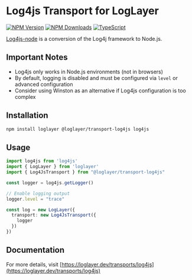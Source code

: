 # Log4js Transport for LogLayer

[![NPM Version](https://img.shields.io/npm/v/%40loglayer%2Ftransport-log4js)](https://www.npmjs.com/package/@loglayer/transport-log4js)
[![NPM Downloads](https://img.shields.io/npm/dm/%40loglayer%2Ftransport-log4js)](https://www.npmjs.com/package/@loglayer/transport-log4js)
[![TypeScript](https://img.shields.io/badge/%3C%2F%3E-TypeScript-%230074c1.svg)](http://www.typescriptlang.org/)

[Log4js-node](https://log4js-node.github.io/log4js-node/) is a conversion of the Log4j framework to Node.js.

## Important Notes

- Log4js only works in Node.js environments (not in browsers)
- By default, logging is disabled and must be configured via `level` or advanced configuration
- Consider using Winston as an alternative if Log4js configuration is too complex

## Installation

```bash
npm install loglayer @loglayer/transport-log4js log4js
```

## Usage

```typescript
import log4js from 'log4js'
import { LogLayer } from 'loglayer'
import { Log4JsTransport } from "@loglayer/transport-log4js"

const logger = log4js.getLogger()

// Enable logging output
logger.level = "trace"

const log = new LogLayer({
  transport: new Log4JsTransport({
    logger
  })
})
```

## Documentation

For more details, visit [https://loglayer.dev/transports/log4js](https://loglayer.dev/transports/log4js)
